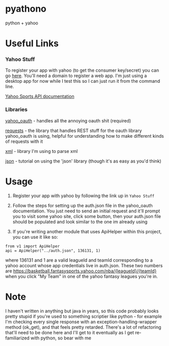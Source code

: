 # pyathono
python + yahoo

# Useful Links

### Yahoo Stuff

To register your app with yahoo (to get the consumer key/secret) you can go [here](https://developer.yahoo.com/apps/create/). You'll need a domain to register a web app. I'm just using a desktop app for now while I test this so I can just run it from the command line.

[Yahoo Sports API documentation](https://developer.yahoo.com/fantasysports/guide/GettingStarted.html)

### Libraries

[yahoo_oauth](https://pypi.org/project/yahoo_oauth/) - handles all the annoying oauth shit (required)

[requests](http://docs.python-requests.org/en/master/user/advanced/) - the library that handles REST stuff for the oauth library yahoo_oauth is using, helpful for understanding how to make different kinds of requests with it

[xml](https://docs.python.org/2/library/xml.etree.elementtree.html) - library I'm using to parse xml

[json](https://dzone.com/articles/python-reading-json-file) - tutorial on using the 'json' library (though it's as easy as you'd think)

# Usage

1) Register your app with yahoo by following the link up in `Yahoo Stuff`

2) Follow the steps for setting up the auth.json file in the yahoo_oauth documentation. You just need to send an initial request and it'll prompt you to visit some yahoo site, click some button, then your auth.json file should be populated and look similar to the one im already using

3) If you're writing another module that uses ApiHelper within this project, you can use it like so:

```
from v1 import ApiHelper
api = ApiHelper("../auth.json", 136131, 1)
```

where 136131 and 1 are a valid leagueId and teamId corresponding to a yahoo account whose app credentials live in auth.json. These two numbers are https://basketball.fantasysports.yahoo.com/nba/{leagueId}/{teamId} when you click "My Team" in one of the yahoo fantasy leagues you're in.

# Note
I haven't written in anything but java in years, so this code probably looks pretty stupid if you're used to something scriptier like python - for example I'm checking every single response with an exception-handling-wrapper method (ok_get), and that feels pretty retarded. There's a lot of refactoring that'll need to be done here and I'll get to it eventually as I get re-familiarized with python, so bear with me
